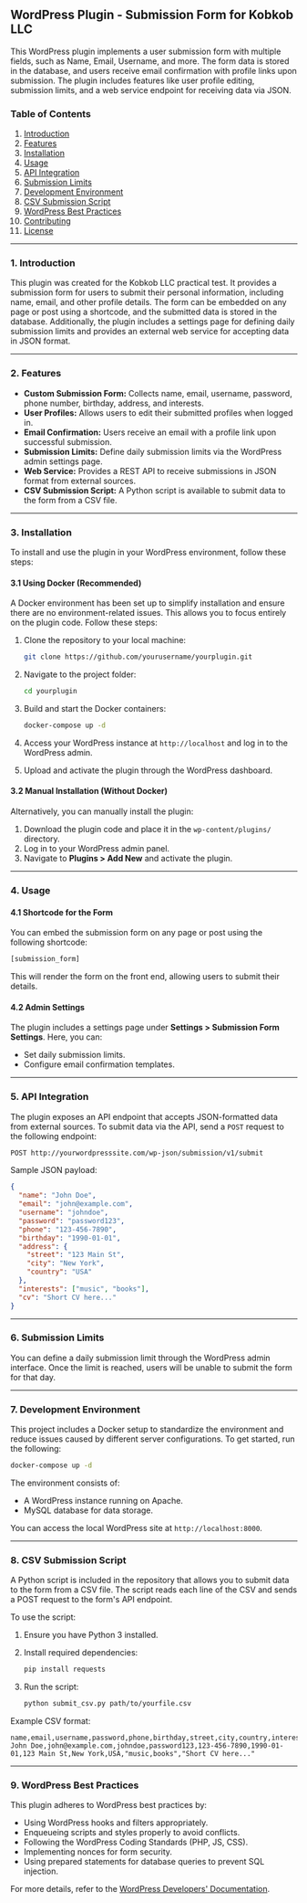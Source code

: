 ## WordPress Plugin - Submission Form for Kobkob LLC

This WordPress plugin implements a user submission form with multiple fields, such as Name, Email, Username, and more. The form data is stored in the database, and users receive email confirmation with profile links upon submission. The plugin includes features like user profile editing, submission limits, and a web service endpoint for receiving data via JSON.

### Table of Contents

1. [Introduction](#introduction)
2. [Features](#features)
3. [Installation](#installation)
4. [Usage](#usage)
5. [API Integration](#api-integration)
6. [Submission Limits](#submission-limits)
7. [Development Environment](#development-environment)
8. [CSV Submission Script](#csv-submission-script)
9. [WordPress Best Practices](#wordpress-best-practices)
10. [Contributing](#contributing)
11. [License](#license)

---

### 1. Introduction

This plugin was created for the Kobkob LLC practical test. It provides a submission form for users to submit their personal information, including name, email, and other profile details. The form can be embedded on any page or post using a shortcode, and the submitted data is stored in the database. Additionally, the plugin includes a settings page for defining daily submission limits and provides an external web service for accepting data in JSON format.

---

### 2. Features

- **Custom Submission Form:** Collects name, email, username, password, phone number, birthday, address, and interests.
- **User Profiles:** Allows users to edit their submitted profiles when logged in.
- **Email Confirmation:** Users receive an email with a profile link upon successful submission.
- **Submission Limits:** Define daily submission limits via the WordPress admin settings page.
- **Web Service:** Provides a REST API to receive submissions in JSON format from external sources.
- **CSV Submission Script:** A Python script is available to submit data to the form from a CSV file.

---

### 3. Installation

To install and use the plugin in your WordPress environment, follow these steps:

#### 3.1 Using Docker (Recommended)

A Docker environment has been set up to simplify installation and ensure there are no environment-related issues. This allows you to focus entirely on the plugin code. Follow these steps:

1. Clone the repository to your local machine:

   ```bash
   git clone https://github.com/yourusername/yourplugin.git
   ```

2. Navigate to the project folder:

   ```bash
   cd yourplugin
   ```

3. Build and start the Docker containers:

   ```bash
   docker-compose up -d
   ```

4. Access your WordPress instance at `http://localhost` and log in to the WordPress admin.

5. Upload and activate the plugin through the WordPress dashboard.

#### 3.2 Manual Installation (Without Docker)

Alternatively, you can manually install the plugin:

1. Download the plugin code and place it in the `wp-content/plugins/` directory.
2. Log in to your WordPress admin panel.
3. Navigate to **Plugins > Add New** and activate the plugin.

---

### 4. Usage

#### 4.1 Shortcode for the Form

You can embed the submission form on any page or post using the following shortcode:

```php
[submission_form]
```

This will render the form on the front end, allowing users to submit their details.

#### 4.2 Admin Settings

The plugin includes a settings page under **Settings > Submission Form Settings**. Here, you can:

- Set daily submission limits.
- Configure email confirmation templates.

---

### 5. API Integration

The plugin exposes an API endpoint that accepts JSON-formatted data from external sources. To submit data via the API, send a `POST` request to the following endpoint:

```bash
POST http://yourwordpresssite.com/wp-json/submission/v1/submit
```

Sample JSON payload:

```json
{
  "name": "John Doe",
  "email": "john@example.com",
  "username": "johndoe",
  "password": "password123",
  "phone": "123-456-7890",
  "birthday": "1990-01-01",
  "address": {
    "street": "123 Main St",
    "city": "New York",
    "country": "USA"
  },
  "interests": ["music", "books"],
  "cv": "Short CV here..."
}
```

---

### 6. Submission Limits

You can define a daily submission limit through the WordPress admin interface. Once the limit is reached, users will be unable to submit the form for that day.

---

### 7. Development Environment

This project includes a Docker setup to standardize the environment and reduce issues caused by different server configurations. To get started, run the following:

```bash
docker-compose up -d
```

The environment consists of:

- A WordPress instance running on Apache.
- MySQL database for data storage.

You can access the local WordPress site at `http://localhost:8000`.

---

### 8. CSV Submission Script

A Python script is included in the repository that allows you to submit data to the form from a CSV file. The script reads each line of the CSV and sends a POST request to the form's API endpoint.

To use the script:

1. Ensure you have Python 3 installed.
2. Install required dependencies:

   ```bash
   pip install requests
   ```

3. Run the script:
   ```bash
   python submit_csv.py path/to/yourfile.csv
   ```

Example CSV format:

```
name,email,username,password,phone,birthday,street,city,country,interests,cv
John Doe,john@example.com,johndoe,password123,123-456-7890,1990-01-01,123 Main St,New York,USA,"music,books","Short CV here..."
```

---

### 9. WordPress Best Practices

This plugin adheres to WordPress best practices by:

- Using WordPress hooks and filters appropriately.
- Enqueueing scripts and styles properly to avoid conflicts.
- Following the WordPress Coding Standards (PHP, JS, CSS).
- Implementing nonces for form security.
- Using prepared statements for database queries to prevent SQL injection.

For more details, refer to the [WordPress Developers' Documentation](https://developer.wordpress.org/).

